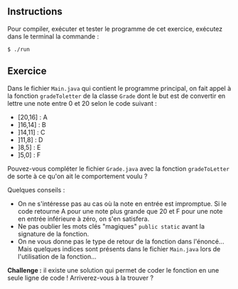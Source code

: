 
Instructions
--------------------------------------------------------------------------------

Pour compiler, exécuter et tester le programme de cet exercice, 
exécutez dans le terminal la commande :

    $ ./run


Exercice
--------------------------------------------------------------------------------

Dans le fichier `Main.java` qui contient le programme principal, on fait appel à la fonction `gradeToletter` de la classe `Grade` dont le but est de convertir en lettre une note entre 0 et 20 selon le code suivant :

  - [20,16] : A
  - ]16,14] : B
  - ]14,11] : C
  - ]11,8]  : D
  - ]8,5]   : E 
  - ]5,0]   : F

Pouvez-vous compléter le fichier `Grade.java` avec la fonction `gradeToLetter` de sorte à ce qu'on ait le comportement voulu ? 

Quelques conseils :
  - On ne s'intéresse pas au cas où la note en entrée est impromptue. Si le code retourne A pour une note plus grande que 20 et F pour une note en entrée inférieure à zéro, on s'en satisfera.
  - Ne pas oublier les mots clés "magiques" `public static` avant la signature de la fonction.
  - On ne vous donne pas le type de retour de la fonction dans l'énoncé... Mais quelques indices sont présents dans le fichier `Main.java` lors de l'utilisation de la fonction...

**Challenge :** il existe une solution qui permet de coder le fonction en une seule ligne de code ! Arriverez-vous à la trouver ?
